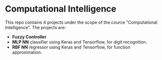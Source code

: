 # Computational Intelligence
This repo contains 4 projects under the scope of the cource "Computational Intelligence". The projects are:

- **Fuzzy Controller**
- **MLP NN** classifier using Keras and Tensorflow, for digit recognition.
- **RBF NN** regressor using Keras and Tensorflow, for function approximation.
